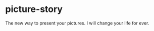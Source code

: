 picture-story
=============

The new way to present your pictures. I will change your life for ever. 
